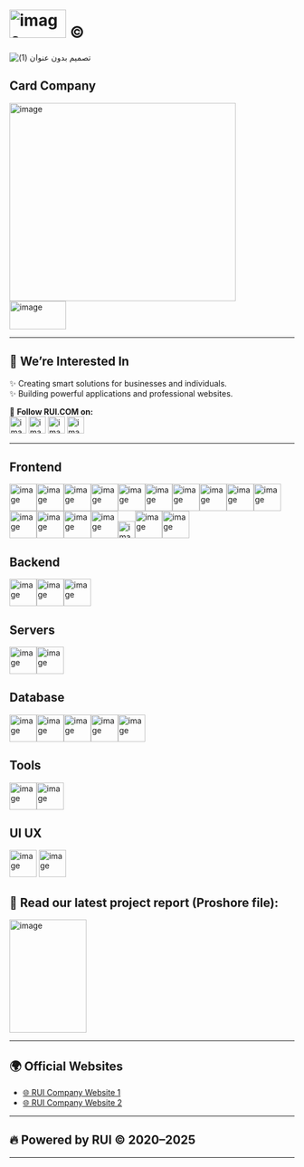 # <img width="100" height="50" alt="image" src="https://github.com/user-attachments/assets/b75e09e8-9a47-4c86-895f-472534ad71df" /> © 
![تصميم بدون عنوان (1)](https://github.com/user-attachments/assets/c253a7e6-8c74-4425-a82b-4b72508499dc)

## Card Company
  <img width="400" height="350" alt="image" src="https://github.com/user-attachments/assets/b1e2e113-0d5c-4303-8bd7-92db3c4b8b2e" />
</br>
<a href="https://drive.google.com/file/d/1po1UK6X5gtRBYgZFFS-aoTuU27VGRmTi/view?usp=drivesdk"><img width="100" height="50" alt="image" src="https://github.com/user-attachments/assets/d3c6fab8-ed06-446c-b9ab-51515753c5d8" />
</a>

---

## 👀 We’re Interested In
✨ Creating smart solutions for businesses and individuals.  
✨ Building powerful applications and professional websites.

🔗 **Follow RUI.COM on:**  
<a href="https://t.me/RUI_org"><img width="30" height="30" alt="image" src="https://github.com/user-attachments/assets/25381e0e-acf5-4ee3-afd9-5d2dda112187" /></a>
<a href="https://www.youtube.com/@RUI-Company"><img width="30" height="30" alt="image" src="https://github.com/user-attachments/assets/91de0443-c4d3-4ccb-8adb-56c26e79aeb7" /></a>
<a href="https://www.linkedin.com/in/rui-org-026a70282"><img width="30" height="30" alt="image" src="https://github.com/user-attachments/assets/eb27c859-e6e9-46f4-a3ef-acab034e260b" /></a>
<a href="https://instagram.com/rui_org"><img width="30" height="30" alt="image" src="https://github.com/user-attachments/assets/ea9e65bc-1518-47c9-9c2c-c311d6244c91" /></a>

---
## Frontend
<img width="48" height="48" alt="image" src="https://github.com/user-attachments/assets/bd9b40d1-e8ae-4b4a-b034-38151088bed2" /><img width="48" height="48" alt="image" src="https://github.com/user-attachments/assets/f0a76ce9-00e3-4a71-9e39-a6a324666781" /><img width="48" height="48" alt="image" src="https://github.com/user-attachments/assets/6e888bf9-8e51-4bb9-9af4-f550bb1ace48" /><img width="48" height="48" alt="image" src="https://github.com/user-attachments/assets/f49a4a59-6835-406d-813a-902b3620ffa5" /><img width="48" height="48" alt="image" src="https://github.com/user-attachments/assets/46056406-e466-4850-a890-bf01c7fb917f" /><img width="48" height="48" alt="image" src="https://github.com/user-attachments/assets/836fbc91-9bc2-4220-a2fe-a124183c2a09" /><img width="48" height="48" alt="image" src="https://github.com/user-attachments/assets/8e152b47-9421-4ff5-bf70-75fb8ebce338" /><img width="48" height="48" alt="image" src="https://github.com/user-attachments/assets/9cef2280-a995-4f50-b671-9c7776df35ff" /><img width="48" height="48" alt="image" src="https://github.com/user-attachments/assets/0c4ab193-4644-4321-b2b8-9cc8872bd738" /><img width="48" height="48" alt="image" src="https://github.com/user-attachments/assets/87b60f0a-ef6b-4aff-9e5f-bf2c653858a3" /><img width="48" height="48" alt="image" src="https://github.com/user-attachments/assets/d18da688-c3ec-4ef1-8cf7-90ad0a065994" /><img width="48" height="48" alt="image" src="https://github.com/user-attachments/assets/5fa4eae2-b320-43cc-a526-5dea5d470819" /><img width="48" height="48" alt="image" src="https://github.com/user-attachments/assets/671a363b-26ca-484c-94b3-8eb30e2d2bcb" /><img width="48" height="48" alt="image" src="https://github.com/user-attachments/assets/862f0167-609d-4be3-b6d0-a6efec0e5483" /><img width="30" height="30" alt="image" src="https://github.com/user-attachments/assets/6add0ea0-e94d-4ebb-9f76-36497b8c6332" /><img width="48" height="48" alt="image" src="https://github.com/user-attachments/assets/422a7f16-9f89-466f-b82e-b2b37d67e933" /><img width="48" height="48" alt="image" src="https://github.com/user-attachments/assets/a1f95903-4bf1-487c-9d2c-7091bc8a6dbf" />


## Backend
<img width="48" height="48" alt="image" src="https://github.com/user-attachments/assets/37e6ad96-c236-462b-9ac4-0deb56cb5b19" /><img width="48" height="48" alt="image" src="https://github.com/user-attachments/assets/93cc0df6-476d-4b55-b5d9-2f407a735e46" /><img width="48" height="48" alt="image" src="https://github.com/user-attachments/assets/fce31ae8-fe8a-48e4-872d-8d3aa62823f0" />

## Servers
<img width="48" height="48" alt="image" src="https://github.com/user-attachments/assets/f230838b-6e6c-4b01-bca3-d95077cce5a0" /><img width="48" height="48" alt="image" src="https://github.com/user-attachments/assets/87095fe5-2a4f-49cf-b1f6-9dad48da16b6" />

## Database
<img width="48" height="48" alt="image" src="https://github.com/user-attachments/assets/8075b603-1311-4e64-9061-dc3bb1559edf" /><img width="48" height="48" alt="image" src="https://github.com/user-attachments/assets/4e2212c4-0076-4f42-813c-821833178271" /><img width="48" height="48" alt="image" src="https://github.com/user-attachments/assets/c9c7ff37-99cc-4083-b085-0d8db7401065" /><img width="48" height="48" alt="image" src="https://github.com/user-attachments/assets/5db1c4fd-5ee7-4ede-8d2d-68ba79711891" /><img width="48" height="48" alt="image" src="https://github.com/user-attachments/assets/83aa86ed-362b-44e8-a21d-587e0431747b" />




## Tools
<img width="48" height="48" alt="image" src="https://github.com/user-attachments/assets/a4409203-c4eb-4a9e-8b43-0b8d8f86ad8d" /><img width="48" height="48" alt="image" src="https://github.com/user-attachments/assets/6821ebbe-fbcf-4466-8094-bade0a0ef21a" />

## UI UX
<img width="48" height="48" alt="image" src="https://github.com/user-attachments/assets/94f49304-a719-4b91-8e51-fdbe31ecb02a" />
<img width="48" height="48" alt="image" src="https://github.com/user-attachments/assets/afd9a8e7-e3ae-4735-ad7a-7c6194f771a4" />


## 📄 **Read our latest project report (Proshore file):**  

<a href="https://drive.google.com/file/d/1JKLFSRR0fTaq-uBwtS45DA8dAQBP1Pd-/view?usp=drivesdk"><img width="136" height="200" alt="image" src="https://github.com/user-attachments/assets/0a8e37a0-8650-4c25-b6fe-5d010b82e75c" />
</a>

---

## 🌍 Official Websites
- [🌐 RUI Company Website 1](https://rui-company.vercel.app)
- [🌐 RUI Company Website 2](https://eng-rawan-abd-alrazak-next-js-website-main.vercel.app/)

---

## 🔥 Powered by RUI ©️ 2020–2025

---

<!---
SEO Keywords: RUI Company, RUI Official Website, RUI Projects, RUI React Developer, Flutter Developer, Web Development Company, RUI.com
--->
